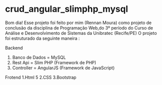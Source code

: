 # crud_angular_slimphp_mysql

Bom dia!
Esse projeto foi feito por mim (Rennan Moura) como projeto de conclusão da disciplina de Programação Web,do 3º período do Curso de Análise e Desenvolvimento de Sistemas da Unibratec (Recife/PE)
O projeto foi estruturado da seguinte maneira :

Backend
1. Banco de Dados = MySQL
2. Rest Api = Slim PHP (Framework de PHP)
3. Controller = AngularJS (Framework de JavaScript)

Frotend
1.Html 5
2.CSS
3.Bootstrap
